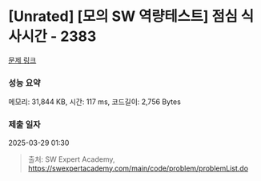 # [Unrated] [모의 SW 역량테스트] 점심 식사시간 - 2383 

[문제 링크](https://swexpertacademy.com/main/code/problem/problemDetail.do?contestProbId=AV5-BEE6AK0DFAVl) 

### 성능 요약

메모리: 31,844 KB, 시간: 117 ms, 코드길이: 2,756 Bytes

### 제출 일자

2025-03-29 01:30



> 출처: SW Expert Academy, https://swexpertacademy.com/main/code/problem/problemList.do